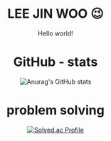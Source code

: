 <h1 align="center">LEE JIN WOO 😉</h1>

<div align="center">Hello world!</div>



<h1 align="center">GitHub - stats</h1>

<div align="center">
  <img src="https://github-readme-stats.vercel.app/api?username=dlehgus97&show_icons=true&theme=radical" alt="Anurag's GitHub stats">
</div>



<h1 align="center">problem solving </h1>

<div align="center">
  <a href="https://solved.ac/dlehgus9977/">
    <img src="http://mazassumnida.wtf/api/v2/generate_badge?boj=dlehgus9977" alt="Solved.ac Profile">
  </a>
</div>


